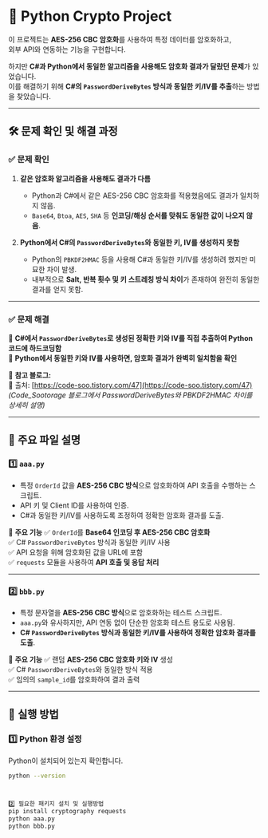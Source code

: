 # 🔐 Python Crypto Project

이 프로젝트는 **AES-256 CBC 암호화**를 사용하여 특정 데이터를 암호화하고,  
외부 API와 연동하는 기능을 구현합니다.

하지만 **C#과 Python에서 동일한 알고리즘을 사용해도 암호화 결과가 달랐던 문제**가 있었습니다.  
이를 해결하기 위해 **C#의 `PasswordDeriveBytes` 방식과 동일한 키/IV를 추출**하는 방법을 찾았습니다.

---

## 🛠 **문제 확인 및 해결 과정**

### ✅ **문제 확인**
1. **같은 암호화 알고리즘을 사용해도 결과가 다름**  
   - Python과 C#에서 같은 AES-256 CBC 암호화를 적용했음에도 결과가 일치하지 않음.  
   - `Base64`, `Btoa`, `AES`, `SHA` 등 **인코딩/해싱 순서를 맞춰도 동일한 값이 나오지 않음**.  

2. **Python에서 C#의 `PasswordDeriveBytes`와 동일한 키, IV를 생성하지 못함**  
   - Python의 `PBKDF2HMAC` 등을 사용해 C#과 동일한 키/IV를 생성하려 했지만 미묘한 차이 발생.
   - 내부적으로 **Salt, 반복 횟수 및 키 스트레칭 방식 차이**가 존재하여 완전히 동일한 결과를 얻지 못함.

---

### ✅ **문제 해결**
🔹 **C#에서 `PasswordDeriveBytes`로 생성된 정확한 키와 IV를 직접 추출하여 Python 코드에 하드코딩함**  
🔹 **Python에서 동일한 키와 IV를 사용하면, 암호화 결과가 완벽히 일치함을 확인**  

📌 **참고 블로그:**  
🔗 출처: [https://code-soo.tistory.com/47](https://code-soo.tistory.com/47)  
_(Code_Sootorage 블로그에서 PasswordDeriveBytes와 PBKDF2HMAC 차이를 상세히 설명)_

---

## 📌 주요 파일 설명

### **1️⃣ `aaa.py`**
- 특정 `OrderId` 값을 **AES-256 CBC 방식**으로 암호화하여 API 호출을 수행하는 스크립트.
- API 키 및 Client ID를 사용하여 인증.
- C#과 동일한 키/IV를 사용하도록 조정하여 정확한 암호화 결과를 도출.

🔹 **주요 기능**
✅ `OrderId`를 **Base64 인코딩 후 AES-256 CBC 암호화**  
✅ C# `PasswordDeriveBytes` 방식과 동일한 키/IV 사용  
✅ API 요청을 위해 암호화된 값을 URL에 포함  
✅ `requests` 모듈을 사용하여 **API 호출 및 응답 처리**

---

### **2️⃣ `bbb.py`**
- 특정 문자열을 **AES-256 CBC 방식**으로 암호화하는 테스트 스크립트.
- `aaa.py`와 유사하지만, API 연동 없이 단순한 암호화 테스트 용도로 사용됨.
- **C# `PasswordDeriveBytes` 방식과 동일한 키/IV를 사용하여 정확한 암호화 결과를 도출**.

🔹 **주요 기능**
✅ 랜덤 **AES-256 CBC 암호화 키와 IV** 생성  
✅ C# `PasswordDeriveBytes`와 동일한 방식 적용  
✅ 임의의 `sample_id`를 암호화하여 결과 출력  

---

## 🚀 실행 방법

### **1️⃣ Python 환경 설정**
Python이 설치되어 있는지 확인합니다.

```sh
python --version



2️⃣ 필요한 패키지 설치 및 실행방법
pip install cryptography requests
python aaa.py
python bbb.py
